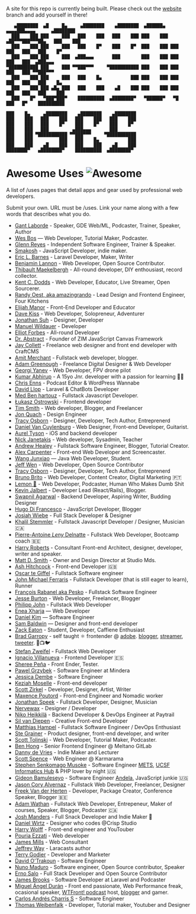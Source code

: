 A site for this repo is currently being built. Please check out the [website](https://github.com/wesbos/awesome-uses/tree/website) branch and add yourself in there! 
```
   ▄████████  ▄█     █▄     ▄████████    ▄████████  ▄██████▄    ▄▄▄▄███▄▄▄▄      ▄████████
  ███    ███ ███     ███   ███    ███   ███    ███ ███    ███ ▄██▀▀▀███▀▀▀██▄   ███    ███
  ███    ███ ███     ███   ███    █▀    ███    █▀  ███    ███ ███   ███   ███   ███    █▀
  ███    ███ ███     ███  ▄███▄▄▄       ███        ███    ███ ███   ███   ███  ▄███▄▄▄
▀███████████ ███     ███ ▀▀███▀▀▀     ▀███████████ ███    ███ ███   ███   ███ ▀▀███▀▀▀
  ███    ███ ███     ███   ███    █▄           ███ ███    ███ ███   ███   ███   ███    █▄
  ███    ███ ███ ▄█▄ ███   ███    ███    ▄█    ███ ███    ███ ███   ███   ███   ███    ███
  ███    █▀   ▀███▀███▀    ██████████  ▄████████▀   ▀██████▀   ▀█   ███   █▀    ██████████

███    █▄     ▄████████    ▄████████    ▄████████
███    ███   ███    ███   ███    ███   ███    ███
███    ███   ███    █▀    ███    █▀    ███    █▀
███    ███   ███         ▄███▄▄▄       ███
███    ███ ▀███████████ ▀▀███▀▀▀     ▀███████████
███    ███          ███   ███    █▄           ███
███    ███    ▄█    ███   ███    ███    ▄█    ███
████████▀   ▄████████▀    ██████████  ▄████████▀

```

# Awesome Uses ![Awesome][awesome-badge]

A list of /uses pages that detail apps and gear used by professional web developers.

Submit your own. URL must be /uses. Link your name along with a few words that describes what you do.

* [Gant Laborde](http://gantlaborde.com/uses) - Speaker, GDE Web/ML, Podcaster, Trainer, Speaker, Author
* [Wes Bos](https://wesbos.com/uses) — Web Developer, Tutorial Maker, Podcaster.
* [Glenn Reyes](https://glennreyes.com/uses) - Independent Software Engineer, Trainer & Speaker.
* [Smakosh](https://smakosh.com/the-tech-tools-I-use) - JavaScript Developer, indie maker.
* [Eric L. Barnes](https://ericlbarnes.com/uses/) - Laravel Developer, Maker, Writer
* [Benjamin Lannon](https://lannonbr.com/uses/) - Web Developer, Open Source Contributor.
* [Thibault Maekelbergh](https://thibmaek.com/uses) - All-round developer, DIY enthousiast, record collector.
* [Kent C. Dodds](https://kentcdodds.com/uses) - Web Developer, Educator, Live Streamer, Open Sourcerer.
* [Randy Oest, aka amazingrando](https://randyoest.com/uses/) - Lead Design and Frontend Engineer, Four Kitchens
* [Elijah Manor](https://elijahmanor.com/uses) - Front-End Developer and Educator
* [Dave Kiss](https://davekiss.com/uses) - Web Developer, Solopreneur, Adventurer
* [Jonathan Suh](https://jonsuh.com/uses) - Designer, Developer
* [Manuel Wildauer](https://wildauer.io/uses) - Developer
* [Elliot Forbes](https://tutorialedge.net/uses/) - All-round Developer
* [Dr. Abstract](https://zimjs.com/uses/) - Founder of ZIM JavaScript Canvas Framework
* [Jay Collett](https://www.jaycollett.co/uses/) - Freelance web designer and front end developer with CraftCMS
* [Amit Merchant](https://www.amitmerchant.com/uses/) - Fullstack web developer, blogger.
* [Adam Greenough](https://adamgreenough.me/uses/) - Freelance Digital Designer & Web Developer
* [Georgi Yanev](https://gyanev.com/uses/) - Web Developer, FPV drone pilot
* [Kumar Abhirup](https://kumar.now.sh/uses) - A 15yo Jnr. developer with a passion for learning 👋🏻
* [Chris Enns](https://chrisenns.com/uses/) - Podcast Editor & WordPress Wannabe
* [David Llop](https://davidllop.com/uses/) - Laravel & ChatBots Developer
* [Med Ben hartouz](https://benhartouz.com/uses/) - Fullstack Javascript Developer.
* [Łukasz Ostrowski](https://ostrowski.ninja/uses/) - Frontend developer
* [Tim Smith](https://www.iamtimsmith.com/uses) - Web developer, Blogger, and Freelancer
* [Jon Quach](https://jonquach.com/uses/) - Design Engineer
* [Tracy Osborn](https://limedaring.com/uses/) - Designer, Developer, Tech Author, Entreprenerd
* [Daniel Van Cuylenburg](https://dvanc.co/uses/) - Web Designer, Front-end Developer, Guitarist.
* [Aurel Tyson](https://aureltyson.info/uses) - iOS and backend developer
* [Nick Janetakis](https://nickjanetakis.com/uses) - Web developer, Sysadmin, Teacher
* [Andrew Healey](https://healeycodes.com/uses/) - Fullstack Software Engineer, Blogger, Tutorial Creator.
* [Alex Carpenter](https://alexcarpenter.me/uses/) - Front-end Web Developer and Screencaster.
* [Wang Junxiao](http://www.feng0207.site/uses/) — Java Web Developer, Student.
* [Jeff Wen](https://sinchang.me/uses/) - Web Developer, Open Source Contributor
* [Tracy Osborn](https://limedaring.com/uses/) - Designer, Developer, Tech Author, Entreprenerd
* [Bruno Brito](https://brunobrito.pt/uses/) - Web Developer, Content Creator, Digital Marketing 🇵🇹
* [Lemon 🍋](https://ahoylemon.xyz/uses/) - Web Developer, Podcaster, Human Who Makes Dumb Shit
* [Kevin Jalbert](https://kevinjalbert.com/uses/) - Developer Lead (React/Rails), Blogger.
* [Swapnil Agarwal](https://swapnil.net/uses/) - Backend Developer, Aspiring Writer, Budding Designer
* [Hugo Di Francesco](https://codewithhugo.com/uses/) - JavaScript Developer, Blogger
* [Josiah Wiebe](https://jwie.be/uses/) - Full Stack Developer & Designer
* [Khalil Stemmler](https://khalilstemmler.com/uses/) - Fullstack Javascript Developer / Designer, Musician 🇨🇦
* [Pierre-Antoine _Leny_ Delnatte](https://leny.me/uses/) - Fullstack Web Developer, Bootcamp coach 🇧🇪
* [Harry Roberts](https://csswizardry.com/uses/) - Consultant Front-end Architect, designer, developer, writer and speaker.
* [Matt D. Smith](http://mds.is/using-stuff/) - Owner and Design Director at Studio Mds.
* [Ash Hitchcock](https://www.ashleyhitchcock.com/uses) - Front-end Developer 🇬🇧
* [Oscar te Giffel](https://oscartegiffel.com/uses/) - Fullstack Software engineer
* [John Michael Ferraris](https://jhnferraris.dev/uses/) - Fullstack Developer (that is still eager to learn), Runner
* [François Rabanel aka Pesko](https://peskoo.github.io/lasalledutemps/articles/2019-04/uses) - Fullstack Software Engineer
* [Jesse Burton](https://burtonmediainc.com/uses) - Web Developer, Freelancer, Blogger
* [Philipp John](https://www.jplace.de/uses) - Fullstack Web Developer
* [Enea Xharja](https://eneaxharja.com/uses) — Web Developer
* [Daniel Kim](https://www.danielkim.io/uses) — Software Engineer
* [Sam Baldwin](https://sambaldwin.info/uses) — Designer and front-end developer
* [Zack Eaton](https://zackeaton.com/uses/) - Student, Developer, Caffiene Enthusiast
* [Brad Garropy](https://bradgarropy.com/uses) - self taught ⚛ frontender @ [adobe](https://www.adobe.com/). [blogger](https://bradgarropy.com), [streamer](https://youtube.com/bradgarropy), [tweeter](https://twitter.com/bradgarropy). 📝📺🐦
* [Stefan Zweifel](https://stefanzweifel.io/uses/) - Fullstack Web Developer
* [Ignacio Villanueva](https://ignaciodenuevo.com/uses) - Frontend Developer 🇪🇸
* [Sheree Peña](https://smariapena.com/uses) - Front Ender, Tester.
* [Pawel Grzybek](https://pawelgrzybek.com/uses/) - Software Engineer at Mindera
* [Jessica Dembe](https://www.jessicadembe.tech/uses/) - Software Engineer
* [Keziah Moselle](https://blog.keziahmoselle.fr/uses/) - Front-end developer
* [Scott Zirkel](https://scottzirkel.com/uses) - Developer, Designer, Artist, Writer
* [Maxence Poutord](https://www.maxpou.fr/uses/) - Front-end Engineer and Nomadic worker
* [Jonathan Speek](https://speek.design/uses/) - Fullstack Developer, Designer, Musician
* [Nervewax](https://nervewax.com/uses/) - Designer / Developer
* [Niko Heikkilä](https://nikoheikkila.fi/uses/) - Backend Developer & DevOps Engineer at Paytrail
* [Sil van Diepen](https://silvandiepen.nl/uses/) - Creative Front-end Developer
* [Matthias Hampel](https://dev.to/fullstack_to/tools-services-i-use-je9) - Fullstack Software Engineer / DevOps Enthusiast
* [Ste Grainer](https://stegrainer.com/uses) - Product designer, front-end developer, and writer
* [Scott Tolinski](https://kit.com/leveluptutorials/podcasting-screencasting-gear) -  Web Developer, Tutorial Maker, Podcaster.
* [Ben Hong](https://www.bencodezen.io/uses/) - Senior Frontend Engineer @ Meltano GitLab
* [Danny de Vries](https://dandevri.es/uses/) - Indie Maker and Lecturer
* [Scott Spence](https://scottspence.me/uses) - Web Engineer @ Karmarama
* [Stephen Senkomago Musoke](https://ssmusoke.com/uses/) - Software Engineer [METS](https://mets.or.ug/), [UCSF Informatics Hub](https://globalhealthsciences.ucsf.edu/resources/informatics-hub) & PHP lover by night 🇺🇬
* [Gideon Bamuleseyo](https://medium.com/developer-circle-kampala/what-i-use-my-tools-of-trade-552655db4b8d) - Software Engineer [Andela](https://andela.com/), JavaScript junkie 🇺🇬
* [Jason Cory Alvernaz](https://jasoncoryalvernaz.com/uses/) - Fullstack Web Developer, Freelancer, Designer
* [Freek Van der Herten](https://freek.dev/uses/) - Developer, Package Creator, Conference Speaker, Blogger 🇧🇪
* [Adam Wathan](https://adamwathan.me/uses/) - Fullstack Web Developer, Entrepeneur, Maker of courses, Speaker, Blogger, Podcaster 🇨🇦
* [Josh Manders](https://joshmanders.com/uses/) - Full Snack Developer and Indie Maker 🌯
* [Daniel Wirtz](https://danielwirtz.com/uses/) - Designer who codes @Crisp Studio
* [Harry Wolff](https://hswolff.com/uses/) - Front-end engineer and YouTouber
* [Pouria Ezzati](https://pouria.dev/uses/) - Web developer
* [James Mills](https://jamesmills.co.uk/uses/) - Web Consultant
* [Jeffrey Way](https://laracasts.com/blog/laracasts-uses) - Laracasts author
* [Terry Godier](https://terrygodier.com/uses/) - Developer and Marketer
* [David O'Trakoun](https://www.davidosomething.com/uses/) - Software Engineer
* [Nuno Maduro](https://nunomaduro.com/uses/) - Software engineer, Open Source contributor, Speaker
* [Erno Salo](https://endormi.io/uses/) - Full Stack Developer and Open Source Contributor
* [James Brooks](https://james.brooks.page/uses/) - Software Developer at Laravel and Podcaster
* [Miguel Ángel Durán](https://midu.dev/uses/) - Front end passionate, Web Performance freak, ocasional speaker, [WTFront! podcast](https://midu.dev/what-the-front-podcast) host, [blogger](https://midu.dev/) and gamer.
* [Carlos Andrés Charris S](https://www.carloscharris.com/uses/) - Software Engineer
* [Thomas Weibenfalk](https://www.weibenfalk.com/uses/) - Developer, Tutorial maker, Youtuber and Designer

[awesome-badge]: https://cdn.rawgit.com/sindresorhus/awesome/d7305f38d29fed78fa85652e3a63e154dd8e8829/media/badge.svg
